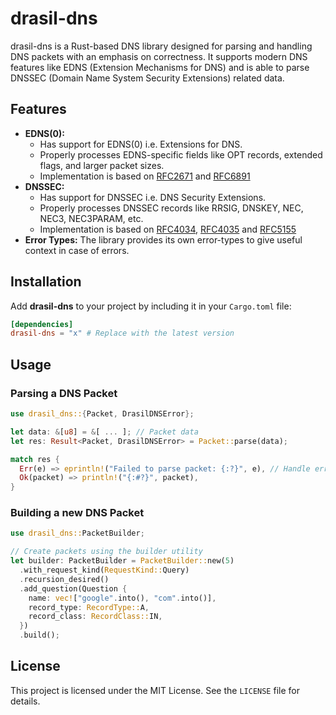 
# drasil-dns
drasil-dns is a Rust-based DNS library designed for parsing and handling DNS packets with an emphasis on correctness.
It supports modern DNS features like EDNS (Extension Mechanisms for DNS) and is able to parse DNSSEC (Domain Name System Security Extensions) related data.

## Features
- **EDNS(0):**
  - Has support for EDNS(0) i.e. Extensions for DNS.
  - Properly processes EDNS-specific fields like OPT records, extended flags, and larger packet sizes.
  - Implementation is based on [RFC2671](https://datatracker.ietf.org/doc/html/rfc2671) and [RFC6891](https://datatracker.ietf.org/doc/html/rfc6891)
- **DNSSEC:**
  - Has support for DNSSEC i.e. DNS Security Extensions.
  - Properly processes DNSSEC records like RRSIG, DNSKEY, NEC, NEC3, NEC3PARAM, etc.
  - Implementation is based on [RFC4034](https://datatracker.ietf.org/doc/html/rfc4034), [RFC4035](https://datatracker.ietf.org/doc/html/rfc4035) and [RFC5155](https://datatracker.ietf.org/doc/html/rfc5155)
- **Error Types:** The library provides its own error-types to give useful context in case of errors.

## Installation
Add **drasil-dns** to your project by including it in your `Cargo.toml` file:
```toml
[dependencies]
drasil-dns = "x" # Replace with the latest version
```

## Usage

### Parsing a DNS Packet
```rust
use drasil_dns::{Packet, DrasilDNSError};

let data: &[u8] = &[ ... ]; // Packet data
let res: Result<Packet, DrasilDNSError> = Packet::parse(data);

match res {
  Err(e) => eprintln!("Failed to parse packet: {:?}", e), // Handle errors
  Ok(packet) => println!("{:#?}", packet),
}
```

### Building a new DNS Packet
```rust
use drasil_dns::PacketBuilder;

// Create packets using the builder utility
let builder: PacketBuilder = PacketBuilder::new(5)
  .with_request_kind(RequestKind::Query)
  .recursion_desired()
  .add_question(Question {
    name: vec!["google".into(), "com".into()],
    record_type: RecordType::A,
    record_class: RecordClass::IN,
  })
  .build();
```

## License
This project is licensed under the MIT License. See the `LICENSE` file for details.